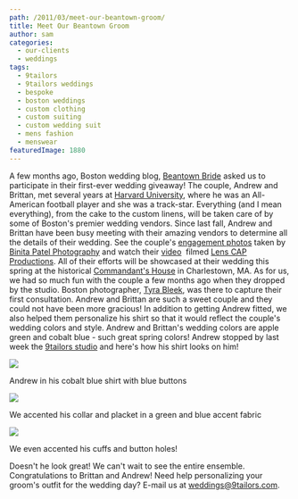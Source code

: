 ```yaml
---
path: /2011/03/meet-our-beantown-groom/
title: Meet Our Beantown Groom
author: sam
categories: 
  - our-clients
  - weddings
tags: 
  - 9tailors
  - 9tailors weddings
  - bespoke
  - boston weddings
  - custom clothing
  - custom suiting
  - custom wedding suit
  - mens fashion
  - menswear
featuredImage: 1880
---
```

A few months ago, Boston wedding blog, [Beantown Bride](http://beantownbride.com/) asked us to participate in their first-ever wedding giveaway! The couple, Andrew and Brittan, met several years at [Harvard University](http://harvard.edu/), where he was an All-American football player and she was a track-star. Everything (and I mean everything), from the cake to the custom linens, will be taken care of by some of Boston's premier wedding vendors. Since last fall, Andrew and Brittan have been busy meeting with their amazing vendors to determine all the details of their wedding. See the couple's [engagement photos](http://beantownbride.com/categories/beantown-bride-wedding-giveaway-winners) taken by [Binita Patel Photography](http://www.binitapatelphotography.com/) and watch their [video](http://beantownbride.com/categories/beantown-bride-wedding-giveaway-winners)  filmed [Lens CAP Productions](http://www.lenscapproductions.com/index2.php). All of their efforts will be showcased at their wedding this spring at the historical [Commandant's House](http://www.commandantshouse.com/) in Charlestown, MA. As for us, we had so much fun with the couple a few months ago when they dropped by the studio. Boston photographer, [Tyra Bleek](http://www.tyrableek.com/boston-wedding-photographer-9tailors-meet-sam-shih/), was there to capture their first consultation. Andrew and Brittan are such a sweet couple and they could not have been more gracious! In addition to getting Andrew fitted, we also helped them personalize his shirt so that it would reflect the couple's wedding colors and style. Andrew and Brittan's wedding colors are apple green and cobalt blue - such great spring colors! Andrew stopped by last week the [9tailors studio](http://9tailors.com/) and here's how his shirt looks on him!

[![](https://lh4.googleusercontent.com/-G7LVtXNPhKQ/TXVkgfmdd-I/AAAAAAAAItI/5ml-Snwr550/s320/bbride_1.jpg)](https://lh4.googleusercontent.com/-G7LVtXNPhKQ/TXVkgfmdd-I/AAAAAAAAItI/5ml-Snwr550/s1600/bbride_1.jpg)

Andrew in his cobalt blue shirt with blue buttons

[![](https://lh4.googleusercontent.com/-ghhazLpAYBc/TXVkt9Dfj1I/AAAAAAAAItM/YmdaN0oDjzc/s320/bbride_2.jpg)](https://lh4.googleusercontent.com/-ghhazLpAYBc/TXVkt9Dfj1I/AAAAAAAAItM/YmdaN0oDjzc/s1600/bbride_2.jpg)

We accented his collar and placket in a green and blue accent fabric

[![](https://lh5.googleusercontent.com/-7SGUrfTGwAQ/TXVk6wT092I/AAAAAAAAItQ/MaOosBl4cXk/s320/bbride_3.jpg)](https://lh5.googleusercontent.com/-7SGUrfTGwAQ/TXVk6wT092I/AAAAAAAAItQ/MaOosBl4cXk/s1600/bbride_3.jpg)

We even accented his cuffs and button holes!

Doesn't he look great! We can't wait to see the entire ensemble. Congratulations to Brittan and Andrew! Need help personalizing your groom's outfit for the wedding day? E-mail us at [weddings@9tailors.com](mailto:weddings@9tailors.com).